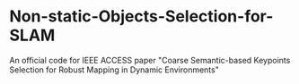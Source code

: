 # Non-static-Objects-Selection-for-SLAM
An official code for IEEE ACCESS paper "Coarse Semantic-based Keypoints Selection for Robust Mapping in Dynamic Environments"
